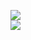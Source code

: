 [![](https://img.shields.io/badge/Made%20With-Github%20Spray-lightgrey.svg?style=for-the-badge&logo=github)](https://github.com/Annihil/github-spray#3937)  
[![](https://i.imgur.com/2DrTn0Z.gif)](https://github.com/Annihil/github-spray)